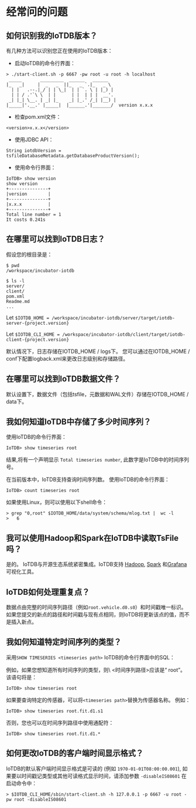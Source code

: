 <!--

```
Licensed to the Apache Software Foundation (ASF) under one
or more contributor license agreements.  See the NOTICE file
distributed with this work for additional information
regarding copyright ownership.  The ASF licenses this file
to you under the Apache License, Version 2.0 (the
"License"); you may not use this file except in compliance
with the License.  You may obtain a copy of the License at

    http://www.apache.org/licenses/LICENSE-2.0

Unless required by applicable law or agreed to in writing,
software distributed under the License is distributed on an
"AS IS" BASIS, WITHOUT WARRANTIES OR CONDITIONS OF ANY
KIND, either express or implied.  See the License for the
specific language governing permissions and limitations
under the License.
```

-->

# 经常问的问题

## 如何识别我的IoTDB版本？

有几种方法可以识别您正在使用的IoTDB版本：

* 启动IoTDB的命令行界面：

```
> ./start-client.sh -p 6667 -pw root -u root -h localhost
 _____       _________  ______   ______    
|_   _|     |  _   _  ||_   _ `.|_   _ \   
  | |   .--.|_/ | | \_|  | | `. \ | |_) |  
  | | / .'`\ \  | |      | |  | | |  __'.  
 _| |_| \__. | _| |_    _| |_.' /_| |__) | 
|_____|'.__.' |_____|  |______.'|_______/  version x.x.x
```

* 检查pom.xml文件：

```
<version>x.x.x</version>
```

* 使用JDBC API：

```
String iotdbVersion = tsfileDatabaseMetadata.getDatabaseProductVersion();
```

* 使用命令行界面：

```
IoTDB> show version
show version
+---------------+
|version        |
+---------------+
|x.x.x          |
+---------------+
Total line number = 1
It costs 0.241s
```

## 在哪里可以找到IoTDB日志？

假设您的根目录是：

```
$ pwd
/workspace/incubator-iotdb

$ ls -l
server/
client/
pom.xml
Readme.md
...
```

Let `$IOTDB_HOME = /workspace/incubator-iotdb/server/target/iotdb-server-{project.version}`

Let `$IOTDB_CLI_HOME = /workspace/incubator-iotdb/client/target/iotdb-client-{project.version}`

默认情况下，日志存储在IOTDB_HOME / logs下。 您可以通过在IOTDB_HOME / conf下配置logback.xml来更改日志级别和存储路径。

## 在哪里可以找到IoTDB数据文件？

默认设置下，数据文件（包括tsfile，元数据和WAL文件）存储在IOTDB_HOME / data下。

## 我如何知道IoTDB中存储了多少时间序列？

使用IoTDB的命令行界面：

```
IoTDB> show timeseries root
```

结果,将有一个声明显示 `Total timeseries number`, 此数字是IoTDB中的时间序列号。

在当前版本中，IoTDB支持查询时间序列数。 使用IoTDB的命令行界面：

```
IoTDB> count timeseries root
```

如果使用Linux，则可以使用以下shell命令：

```
> grep "0,root" $IOTDB_HOME/data/system/schema/mlog.txt |  wc -l
>   6
```

## 我可以使用Hadoop和Spark在IoTDB中读取TsFile吗？

是的。  IoTDB与开源生态系统紧密集成。IoTDB支持 [Hadoop](https://github.com/apache/incubator-iotdb/tree/master/hadoop), [Spark](https://github.com/apache/incubator-iotdb/tree/master/spark) 和[Grafana](https://github.com/apache/incubator-iotdb/tree/master/grafana) 可视化工具。

## IoTDB如何处理重复点？

数据点由完整的时间序列路径（例如```root.vehicle.d0.s0```）和时间戳唯一标识。 如果您提交的新点的路径和时间戳与现有点相同，则IoTDB将更新该点的值，而不是插入新点。

## 我如何知道特定时间序列的类型？

采用```SHOW TIMESERIES <timeseries path>``` IoTDB的命令行界面中的SQL：

例如，如果您想知道所有时间序列的类型，则\ <时间序列路径>应该是“ root”。 该语句将是：

```
IoTDB> show timeseries root
```

如果要查询特定的传感器，可以将```<timeseries path>```替换为传感器名称。 例如：

```
IoTDB> show timeseries root.fit.d1.s1
```

否则，您也可以在时间序列路径中使用通配符：

```
IoTDB> show timeseries root.fit.d1.*
```

## 如何更改IoTDB的客户端时间显示格式？

IoTDB的默认客户端时间显示格式是可读的 (例如 ```1970-01-01T08:00:00.001```), 如果要以时间戳记类型或其他可读格式显示时间，请添加参数 ```-disableIS08601``` 在启动命令中：

```
> $IOTDB_CLI_HOME/sbin/start-client.sh -h 127.0.0.1 -p 6667 -u root -pw root -disableIS08601
```

